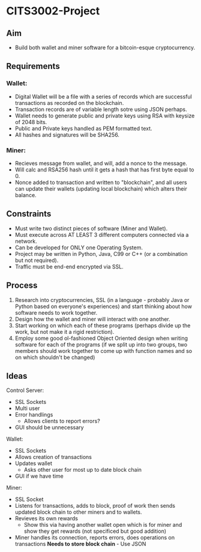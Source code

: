 # CITS3002-Project

## Aim
- Build both wallet and miner software for a bitcoin-esque cryptocurrency.

## Requirements
### Wallet:
- Digital Wallet will be a file with a series of records which are successful transactions as recorded on the blockchain.
- Transaction records are of variable length sotre using JSON perhaps.
- Wallet needs to generate public and private keys using RSA with keysize of 2048 bits.
- Public and Private keys handled as PEM formatted text.
- All hashes and signatures will be SHA256.

### Miner:
- Recieves message from wallet, and will, add a nonce to the message.
- Will calc and RSA256 hash until it gets a hash that has first byte equal to 0.
- Nonce added to transaction and written to "blockchain", and all users can update their wallets (updating local blockchain) which alters their balance.

## Constraints
- Must write two distinct pieces of software (Miner and Wallet).
- Must execute across AT LEAST 3 different computers connected via a network.
- Can be developed for ONLY one Operating System.
- Project may be written in Python, Java, C99 or C++ (or a combination but not required).
- Traffic must be end-end encrypted via SSL.

## Process
1. Research into cryptocurrencies, SSL (in a language - probably Java or Python based on everyone's experiences) and start thinking about how software needs to work together.
2. Design how the wallet and miner will interact with one another.
3. Start working on which each of these programs (perhaps divide up the work, but not make it a rigid restriction).
4. Employ some good ol-fashioned Object Oriented design when writing software for each of the programs (if we split up into two groups, two members should work together to come up with function names and so on which shouldn't be changed)

## Ideas

Control Server:
- SSL Sockets
- Multi user
- Error handlings
    - Allows clients to report errors?
- GUI should be unnecessary

Wallet:
- SSL Sockets
- Allows creation of transactions
- Updates wallet
    - Asks other user for most up to date block chain
- GUI if we have time

Miner:
- SSL Socket
- Listens for transactions, adds to block, proof of work then sends updated block chain to other miners and to wallets.
- Revieves its own rewards
    - Show this via having another wallet open which is for miner and show they get rewards (not specificed but good addition)
- Miner handles its connection, reports errors, does operations on transactions
    **Needs to store block chain**
        - Use JSON
